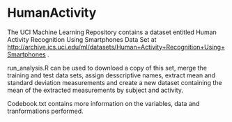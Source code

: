 HumanActivity
=============

The UCI Machine Learning Repository contains a dataset entitled Human Activity Recognition Using Smartphones Data Set at http://archive.ics.uci.edu/ml/datasets/Human+Activity+Recognition+Using+Smartphones . 

run_analysis.R can be used to download a copy of this set, merge the training and test data sets, assign desscriptive names, extract mean and standard deviation measurements and create a new dataset containing the mean of the extracted measurements by subject and activity.  

Codebook.txt contains more information on the variables, data and tranformations performed.
